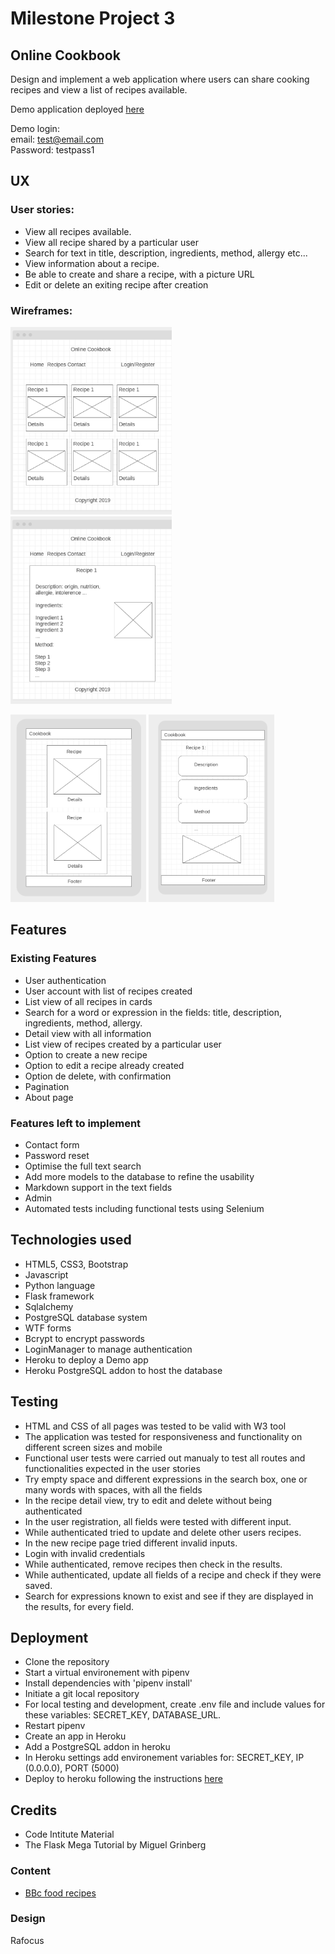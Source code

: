 # Milestone Project 3
## Online Cookbook

Design and implement a web application where users can share cooking recipes and view a list of recipes available.

Demo application deployed [here](https://cookbook2019.herokuapp.com/)  

Demo login:  
email: test@email.com  
Password: testpass1

## UX

### User stories:

- View all recipes available.
- View all recipe shared by a particular user
- Search for text in title, description, ingredients, method, allergy etc...
- View information about a recipe.
- Be able to create and share a recipe, with a picture URL
- Edit or delete an exiting recipe after creation

### Wireframes: 

<img src="wireframes/1.png" alt="home" height="300"/> <img src="wireframes/2.png" alt="detail" height="300"/>

<img src="wireframes/mobile_list.png" alt="detail" height="300"/> <img src="wireframes/mobile_detail.png" alt="detail" height="300"/>

## Features

### Existing Features

- User authentication
- User account with list of recipes created
- List view of all recipes in cards
- Search for a word or expression in the fields: title, description, ingredients, method, allergy.
- Detail view with all information
- List view of recipes created by a particular user
- Option to create a new recipe
- Option to edit a recipe already created
- Option de delete, with confirmation
- Pagination
- About page

### Features left to implement

- Contact form
- Password reset
- Optimise the full text search
- Add more models to the database to refine the usability
- Markdown support in the text fields
- Admin
- Automated tests including functional tests using Selenium

## Technologies used

- HTML5, CSS3, Bootstrap
- Javascript
- Python language
- Flask framework
- Sqlalchemy
- PostgreSQL database system
- WTF forms
- Bcrypt to encrypt passwords
- LoginManager to manage authentication
- Heroku to deploy a Demo app
- Heroku PostgreSQL addon to host the database

## Testing

- HTML and CSS of all pages was tested to be valid with W3 tool
- The application was tested for responsiveness and functionality on different screen sizes and mobile
- Functional user tests were carried out manualy to test all routes and functionalities expected in the user stories
- Try empty space and different expressions in the search box, one or many words with spaces, with all the fields
- In the recipe detail view, try to edit and delete without being authenticated
- In the user registration, all fields were tested with different input.
- While authenticated tried to update and delete other users recipes.
- In the new recipe page tried different invalid inputs.
- Login with invalid credentials
- While authenticated, remove recipes then check in the results.
- While authenticated, update all fields of a recipe and check if they were saved.
- Search for expressions known to exist and see if they are displayed in the results, for every field.

## Deployment

- Clone the repository
- Start a virtual environement with pipenv
- Install dependencies with 'pipenv install'
- Initiate a git local repository
- For local testing and development, create .env file and include values for these variables: SECRET_KEY, DATABASE_URL.
- Restart pipenv
- Create an app in Heroku
- Add a PostgreSQL addon in heroku
- In Heroku settings add environement variables for: SECRET_KEY, IP (0.0.0.0), PORT (5000)
- Deploy to heroku following the instructions [here](https://devcenter.heroku.com/articles/git)

## Credits

- Code Intitute Material
- The Flask Mega Tutorial by Miguel Grinberg

### Content

- [BBc food recipes](bbc.co.uk/food/recipes)

### Design

Rafocus